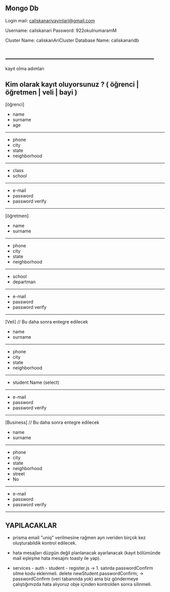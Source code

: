 ## Mongo Db
Login mail: caliskanariyayinlari@gmail.com

Username: caliskanari
Password: 922okulnumaramM

Cluster Name: caliskanAriCluster
Database Name: caliskanaridb
## _______________________________________________
kayıt olma adımları

## Kim olarak kayıt oluyorsunuz ? ( öğrenci | öğretmen | veli | bayi )
[öğrenci]
- name
- surname
- age
-------------------
- phone
- city
- state
- neighborhood
-------------------
- class
- school
-------------------
- e-mail
- password
- password verify
-------------------

[öğretmen]
- name
- surname
-------------------
- phone
- city
- state
- neighborhood
-------------------
- school
- departman
-------------------
- e-mail
- password
- password verify
-------------------

[Veli]
// Bu daha sonra entegre edilecek
- name
- surname
-------------------
- phone
- city
- state
- neighborhood
-------------------
- student Name (select)
-------------------
- e-mail
- password
- password verify
-------------------

[Business]
// Bu daha sonra entegre edilecek
- name
- surname
-------------------
- phone
- city
- state
- neighborhood
- street
- No
-------------------
- e-mail
- password
- password verify
-------------------


## YAPILACAKLAR
- prisma email "uniq" verilmesine rağmen ayn ıveriden birçok kez oluşturabildik kontrol edilecek.

- hata mesajları düzgün değil planlanacak ayarlanacak (kayıt bölümünde mail eşleşme hata mesajını toasty ile yap).

- services - auth - student - register.js -> 1. satırda passwordConfirm silme kodu eklenmeli.
 delete newStudent.passwordConfirm; -> passwordConfirm (veri tabanında yok) ama biz göndermeye çalıştığımızda hata alıyoruz obje içinden kontrolden sonra silinmeli.


